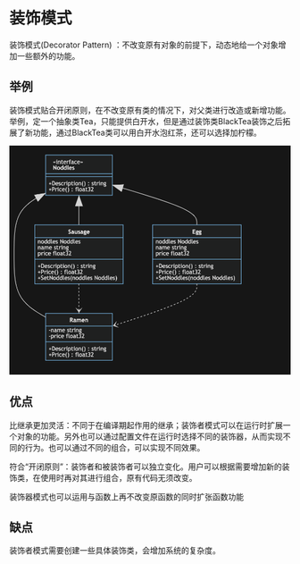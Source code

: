 # 装饰模式

装饰模式(Decorator Pattern) ：不改变原有对象的前提下，动态地给一个对象增加一些额外的功能。

## 举例

装饰模式贴合开闭原则，在不改变原有类的情况下，对父类进行改造或新增功能。举例，定一个抽象类Tea，只能提供白开水，但是通过装饰类BlackTea装饰之后拓展了新功能，通过BlackTea类可以用白开水泡红茶，还可以选择加柠檬。

![装饰模式](../../img/structural/decorator.png)

## 优点

比继承更加灵活：不同于在编译期起作用的继承；装饰者模式可以在运行时扩展一个对象的功能。另外也可以通过配置文件在运行时选择不同的装饰器，从而实现不同的行为。也可以通过不同的组合，可以实现不同效果。

符合“开闭原则”：装饰者和被装饰者可以独立变化。用户可以根据需要增加新的装饰类，在使用时再对其进行组合，原有代码无须改变。

装饰器模式也可以运用与函数上再不改变原函数的同时扩张函数功能

## 缺点

装饰者模式需要创建一些具体装饰类，会增加系统的复杂度。
